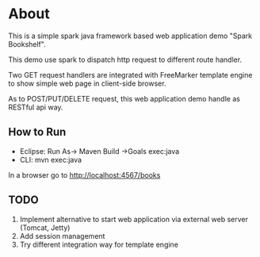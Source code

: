 # About #
 This is a simple spark java framework based web application demo "Spark Bookshelf".
 
 This demo use spark to dispatch http request to different route handler.
 
 Two GET request handlers are integrated with FreeMarker template engine to show simple web page in client-side browser.
 
 As to POST/PUT/DELETE request, this web application demo handle as RESTful api way.
 
## How to Run ##
 * Eclipse: Run As-> Maven Build ->Goals exec:java
 * CLI: mvn exec:java
 
 In a browser go to <http://localhost:4567/books>

## TODO ##
 1. Implement alternative to start web application via external web server (Tomcat, Jetty)
 2. Add session management
 3. Try different integration way for template engine